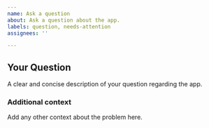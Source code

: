 ```yaml
---
name: Ask a question
about: Ask a question about the app.
labels: question, needs-attention
assignees: ''

---
```


## **Your Question**

A clear and concise description of your question regarding the app.

### **Additional context**

Add any other context about the problem here.
